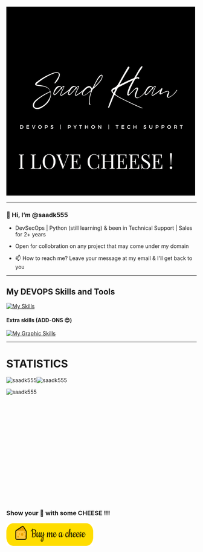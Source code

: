 ![alt text](https://github.com/saadk555/saadk555/blob/main/name.png)


-----------------------------------------------------


 ### 👋 Hi, I’m @saadk555
- DevSecOps | Python (still learning) & been in Technical Support | Sales for 2+ years
- Open for collobration on any project that may come under my domain

- 📫 How to reach me?
Leave your message at my email & I'll get back to you

-----------------------------------------------------



## My DEVOPS Skills and Tools

[![My Skills](https://skillicons.dev/icons?i=python,html,css,aws,azure,docker,kubernetes,bash,powershell,selenium,git,openshift,ansible,github,jenkins,githubactions,flask,nodejs,linux,mysql,c,grafana,heroku,regex)](https://skillicons.dev)

#### Extra skills (ADD-ONS 😊) 
[![My Graphic Skills](https://skillicons.dev/icons?i=ps,ai,pr,blender,sketchup,matlab,latex,wordpress)](https://skillicons.dev)

-----------------------------------------------------

# STATISTICS

<div>
<p><img align="left" src="https://github-readme-stats.vercel.app/api/top-langs?username=saadk555&show_icons=true&theme=dark&layout=compact" alt="saadk555" /></p>
<p>&nbsp;<img align="left"  src="https://github-readme-stats.vercel.app/api?username=saadk555&show_icons=true&locale=en&theme=dark&layout=compact" alt="saadk555" /></p> </div>
<p><img align="left" src="https://github-readme-streak-stats.herokuapp.com/?user=saadk555&show_icons=true&theme=dark&layout=compact" alt="saadk555" /></p>


<p> </p>
<p> </p>
<p> </p>
<p> </p>
<p> </p>
<p> </p>
<p> </p>
<p> </p>
<p> </p>
<p> </p>

### Show your 💛 with some CHEESE !!!
<p><a href="https://www.buymeacoffee.com/saadkhan" target="_blank"><img align="bottom" src="https://github.com/saadk555/saadk555/blob/main/buymc-modified.png" alt="Buy Me A Coffee" style="height: 60px !important;width: 230px !important;" ></a></p>








<!---
saadk555/saadk555 is a ✨ special ✨ repository because its `README.md` (this file) appears on your GitHub profile.
You can click the Preview link to take a look at your changes.
--->
